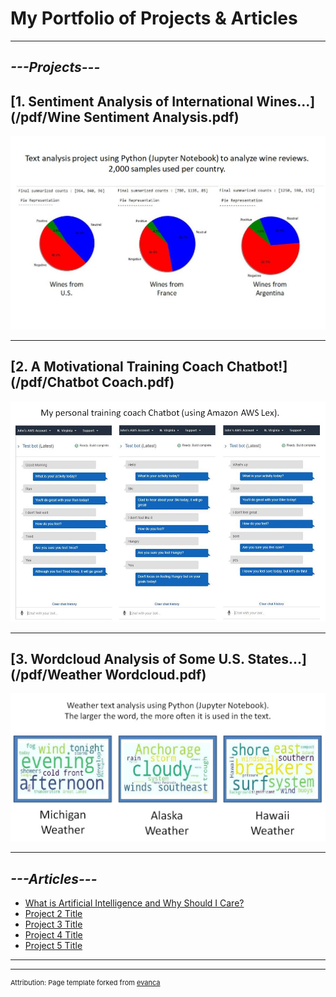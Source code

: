# **My Portfolio of Projects & Articles**

---

## *---Projects---*

## [1. Sentiment Analysis of International Wines...](/pdf/Wine Sentiment Analysis.pdf)
<img src="images/WineReviews.JPG?raw=true"/>

---
## [2. A Motivational Training Coach Chatbot!](/pdf/Chatbot Coach.pdf)
<img src="images/ChatbotCoach.JPG?raw=true"/>

---
## [3. Wordcloud Analysis of Some U.S. States...](/pdf/Weather Wordcloud.pdf)
<img src="images/WeatherWordcloud.JPG?raw=true"/>

---

## *---Articles---*

- [What is Artificial Intelligence and Why Should I Care?](https://www.linkedin.com/pulse/what-artificial-intelligence-why-should-i-care-john-dennis/)
- [Project 2 Title](http://example.com/)
- [Project 3 Title](http://example.com/)
- [Project 4 Title](http://example.com/)
- [Project 5 Title](http://example.com/)

---




---
<p style="font-size:11px">Attribution:  Page template forked from <a href="https://github.com/evanca/quick-portfolio">evanca</a></p>
<!-- Remove above link if you don't want to attribute -->
